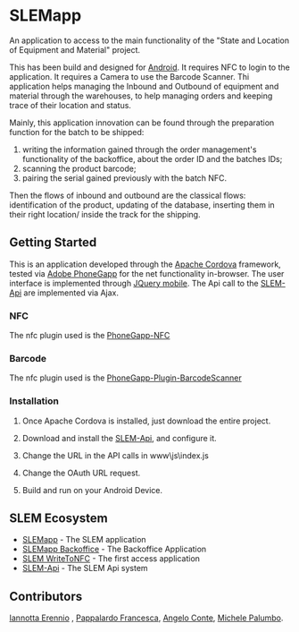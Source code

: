 # SLEMapp 

An application to access to the main functionality of the "State and Location of Equipment and Material" project. 

This has been build and designed for [Android](https://www.android.com).
It requires NFC to login to the application.
It requires a Camera to use the Barcode Scanner.
Thi application helps managing the Inbound and Outbound of equipment and material through the warehouses, to help managing orders and keeping trace of their location and status.

Mainly, this application innovation can be found through the preparation function for the batch to be shipped: 
1) writing the information gained through the order management's functionality of the backoffice, about the order ID and the batches IDs;
2) scanning the product barcode;
3) pairing the serial gained previously with the batch NFC.

Then the flows of inbound and outbound are the classical flows: identification of the product, updating of the database, inserting them in their right location/ inside the track for the shipping.

## Getting Started

This is an application developed through the [Apache Cordova](https://cordova.apache.org) framework, tested via [Adobe PhoneGapp](https://phonegap.com) for the net functionality in-browser.
The user interface is implemented through [JQuery mobile](https://jquerymobile.com).
The Api call to the [SLEM-Api](https://github.com/albvol/SLEM-Api) are implemented via Ajax.

### NFC

The nfc plugin used is the [PhoneGapp-NFC](https://github.com/chariotsolutions/phonegap-nfc)

### Barcode

The nfc plugin used is the [PhoneGapp-Plugin-BarcodeScanner](https://github.com/phonegap/phonegap-plugin-barcodescanner)

### Installation

1. Once Apache Cordova is installed, just download the entire project.

2. Download and install the [SLEM-Api](https://github.com/albvol/SLEM-Api), and configure it.

3. Change the URL in the API calls in www\js\index.js

4. Change the OAuth URL request.

5. Build and run on your Android Device.

## SLEM Ecosystem

* [SLEMapp](https://github.com/TimeParadox89/SLEMapp) - The SLEM application
* [SLEMapp Backoffice](https://github.com/TimeParadox89/SLEMApp_Backoffice) - The Backoffice Application
* [SLEM WriteToNFC](https://github.com/TimeParadox89/SLEMApp-WriteToNFC) - The first access application
* [SLEM-Api](https://github.com/albvol/SLEM-Api) -  The SLEM Api system

## Contributors

[Iannotta Erennio](https://github.com/TimeParadox89) , 
[Pappalardo Francesca](https://github.com/kikkatigre),
[Angelo Conte](https://github.com/superAnge),
[Michele Palumbo](https://github.com/michelepalumboAV).
